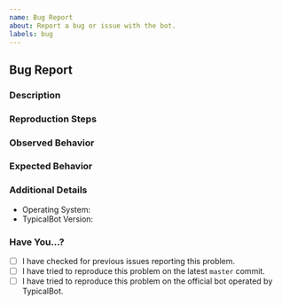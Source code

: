 ```yaml
---
name: Bug Report
about: Report a bug or issue with the bot.
labels: bug
---
```


## Bug Report

### Description

<!-- Briefly describe the problem. -->

### Reproduction Steps

<!-- Describe the exact steps that reproduce the problem in as many details as possible. Explain how you did each step. -->

### Observed Behavior

<!-- Describe the behavior you observed after following the steps and point out exactly what the problem is with that behavior. -->

### Expected Behavior

<!-- Explain what behavior you expected. -->

### Additional Details

- Operating System: 
- TypicalBot Version: 

<!-- Provide any additional details about the problem that you think might help resolve the issue (examples, screenshots, etc.). -->

### Have You...?
- [ ] I have checked for previous issues reporting this problem.
- [ ] I have tried to reproduce this problem on the latest `master` commit.
- [ ] I have tried to reproduce this problem on the official bot operated by TypicalBot.
